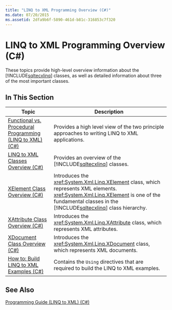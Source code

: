 ```yaml
---
title: "LINQ to XML Programming Overview (C#)"
ms.date: 07/20/2015
ms.assetid: 2dfa9b6f-5890-461d-b81c-316853c7f320
---
```

# LINQ to XML Programming Overview (C#)
These topics provide high-level overview information about the [!INCLUDE[sqltecxlinq](~/includes/sqltecxlinq-md.md)] classes, as well as detailed information about three of the most important classes.  

## In This Section  


|Topic|Description|  
|-----------|-----------------|  
|[Functional vs. Procedural Programming (LINQ to XML) (C#)](../../../../csharp/programming-guide/concepts/linq/functional-vs-procedural-programming-linq-to-xml.md)|Provides a high level view of the two principle approaches to writing LINQ to XML applications.|  
|[LINQ to XML Classes Overview (C#)](../../../../csharp/programming-guide/concepts/linq/linq-to-xml-classes-overview.md)|Provides an overview of the [!INCLUDE[sqltecxlinq](~/includes/sqltecxlinq-md.md)] classes.|  
|[XElement Class Overview (C#)](../../../../csharp/programming-guide/concepts/linq/xelement-class-overview.md)|Introduces the <xref:System.Xml.Linq.XElement> class, which represents XML elements. <xref:System.Xml.Linq.XElement> is one of the fundamental classes in the [!INCLUDE[sqltecxlinq](~/includes/sqltecxlinq-md.md)] class hierarchy.|  
|[XAttribute Class Overview (C#)](../../../../csharp/programming-guide/concepts/linq/xattribute-class-overview.md)|Introduces the <xref:System.Xml.Linq.XAttribute> class, which represents XML attributes.|  
|[XDocument Class Overview (C#)](../../../../csharp/programming-guide/concepts/linq/xdocument-class-overview.md)|Introduces the <xref:System.Xml.Linq.XDocument> class, which represents XML documents.|  
|[How to: Build LINQ to XML Examples (C#)](../../../../csharp/programming-guide/concepts/linq/how-to-build-linq-to-xml-examples.md)|Contains the `Using` directives that are required to build the LINQ to XML examples.|  

## See Also  
 [Programming Guide (LINQ to XML) (C#)](../../../../csharp/programming-guide/concepts/linq/programming-guide-linq-to-xml.md)
